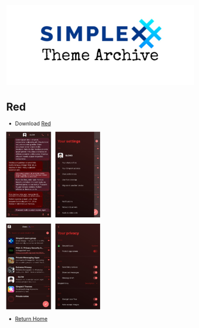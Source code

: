 <img src="../resources/SxC_themeBanner.jpg">

# Red

* Download [Red](../themes/SxC_red.theme)

<img src="../screenshots/SxC_red01.jpg" width="120">&nbsp;&nbsp;&nbsp;<img src="../screenshots/SxC_red02.jpg" width="120">

<img src="../screenshots/SxC_red03.jpg" width="120">&nbsp;&nbsp;&nbsp;<img src="../screenshots/SxC_red04.jpg" width="120">

* [Return Home](/)